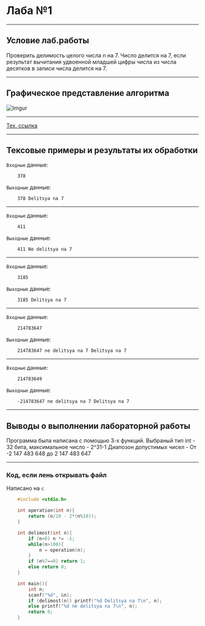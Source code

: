 # Лаба №1 
____
## Условие лаб.работы
Проверить делимость целого числа n на 7. Число делится на 7, если результат вычитания удвоенной младшей цифры числа из числа десятков в записи числа делится на 7.
____
## Графическое представление алгоритма
![Imgur](https://i.ibb.co/W5wZ7Q7/lab1.png)
____
[Тех. ссылка](https://imgur.com/a/Wa6JqBN)
____
## Тексовые примеры и результаты их обработки
`Входные` данные:
````
    378
````
`Выходные` данные:
````
    378 Delitsya na 7
````
____
`Входные` данные:
````
    411
````
`Выходные` данные:
````
    411 Ne delitsya na 7
````
____
`Входные` данные:
````
    3185
````
`Выходные` данные:
````
    3185 Delitsya na 7
````
____
`Входные` данные:
````
    214783647           
````
`Выходные` данные:
````
    214783647 ne delitsya na 7 Delitsya na 7
````
____
`Входные` данные:
````
    214783649         
````
`Выходные` данные:
````
    -214783647 ne delitsya na 7 Delitsya na 7
````
____
## Выводы о выполнении лабораторной работы
Программа была написана с помощью 3-х функций.
Выбраный тип int - 32 бита, максимальное число - 2^31-1
Диапозон допустимых чисел - От -2 147 483 648 до 2 147 483 647
____
### Код, если лень открывать файл

Написано на `c`

````c
    #include <stdio.h>

    int operation(int n){
        return (n/10 - 2*(n%10));
    }

    int delimost(int n){
        if (n<0) n *= -1;
        while(n>100){
            n = operation(n);
        }
        if (n%7==0) return 1;
        else return 0;
    }

    int main(){
        int n;
        scanf("%d", &n);
        if (delimost(n)) printf("%d Delitsya na 7\n", n);
        else printf("%d ne delitsya na 7\n", n);
        return 0;
    }

````
